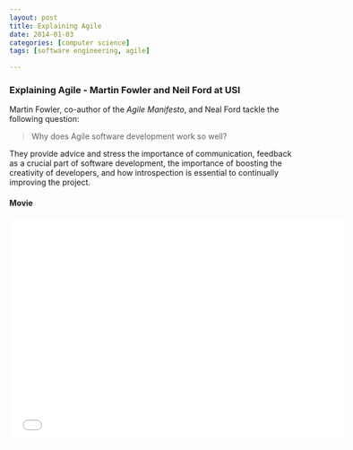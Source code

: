 ```yaml
---
layout: post
title: Explaining Agile 
date: 2014-01-03
categories: [computer science]
tags: [software engineering, agile]

---
```


###  Explaining Agile - Martin Fowler and Neil Ford at USI

Martin Fowler, co-author of the *Agile Manifesto*, and Neal Ford tackle the following question: 
> Why does Agile software development work so well? 

They provide advice and stress the importance of communication, feedback as a crucial part of software development, the importance of boosting the creativity of developers, and how introspection is essential to continually improving the project.

#### Movie

<iframe width="600" height="400" src="//www.youtube.com/embed/GE6lbPLEAzc" frameborder="0" allowfullscreen></iframe> 
